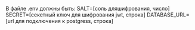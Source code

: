 В файле .env должны быть:
SALT=[соль дляшифрования, число]
SECRET=[секетный ключ для шифрования jwt, строка]
DATABASE_URL=[url для подключения к postgress, строка]